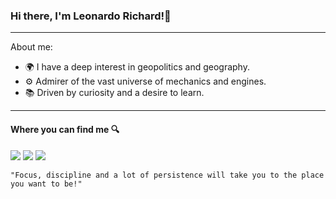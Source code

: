 ### Hi there, I'm Leonardo Richard!👋
---


About me:

- 🌍 I have a deep interest in geopolitics and geography.
- ⚙️ Admirer of the vast universe of mechanics and engines.
- 📚 Driven by curiosity and a desire to learn.
---
#### Where you can find me :mag:
[<img src="https://img.shields.io/badge/linkedin-%230077B5.svg?&style=for-the-badge&logo=linkedin&logoColor=white" />](https://www.linkedin.com/in/leonardo-richard-52a864186/) 
[<img src = "https://img.shields.io/badge/instagram-%23AB2CAA.svg?&style=for-the-badge&logo=instagram&logoColor=white">](https://www.instagram.com/leorchrds/)
[<img src = "https://img.shields.io/badge/Gmail-D14836?style=for-the-badge&logo=gmail&logoColor=white">](mailto:leoonardorichard@gmail.com)


    "Focus, discipline and a lot of persistence will take you to the place you want to be!"
<!--
**leorchrds/leorchrds** is a ✨ _special_ ✨ repository because its `README.md` (this file) appears on your GitHub profile.

Here are some ideas to get you started:

- 🔭 I’m currently working on ...
- 🌱 I’m currently learning ...
- 👯 I’m looking to collaborate on ...
- 🤔 I’m looking for help with ...
- 💬 Ask me about ...
- 📫 How to reach me: ...
- 😄 Pronouns: ...
- ⚡ Fun fact: ...
-->
